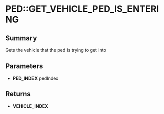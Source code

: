 # PED::GET_VEHICLE_PED_IS_ENTERING

## Summary
Gets the vehicle that the ped is trying to get into

## Parameters
* **PED_INDEX** pedIndex

## Returns
* **VEHICLE_INDEX**